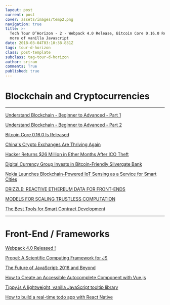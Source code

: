 ```yaml
---
layout: post
current: post
cover: assets/images/temp2.png
navigation: true
title: >-
  Tech Tour D’Horizon - 2 - Webpack 4.0 Release, Bitcoin Core 0.16.0 Release and
  more of vanilla Javascript
date: 2018-03-04T03:10:38.831Z
tags: tour-d-horizon
class: post-template
subclass: tag-tour-d-horizon
author: sriram
comments: True
published: true
---
```

<h1>Blockchain and Cryptocurrencies </h1>
<hr>
<p><a href="https://blog.sriramj.xyz/understand-blockchain-beginner-to-advanced" target="_blank">Understand Blockchain - Beginner to Advanced - Part 1</a>
</p>
<p><a href="https://blog.sriramj.xyz/understand-blockchain-beginner-to-advanced-part-2" target="_blank">Understand Blockchain - Beginner to Advanced - Part 2
</a>
</p>

<p><a href="https://bitcoinmagazine.com/articles/bitcoin-core-0160-released-heres-whats-new/" target="_blank">Bitcoin Core 0.16.0 Is Released
</a>
</p>

<p><a href="https://www.coindesk.com/chinas-crypto-exchanges-didnt-just-survive-theyre-thriving/" target="_blank">China's Crypto Exchanges Are Thriving Again
</a>
</p>
<p><a href="https://www.coindesk.com/hacker-returns-26-million-ether-months-ico-theft/" target="_blank">Hacker Returns $26 Million in Ether Months After ICO Theft
</a>
</p>

<p><a href="https://www.coindesk.com/digital-currency-group-invests-in-crypto-friendly-silvergate-bank/" target="_blank">Digital Currency Group Invests in Bitcoin-Friendly Silvergate Bank

</a>
</p>

<p><a href="https://bitcoinmagazine.com/articles/nokia-launches-blockchain-powered-iot-sensing-service-smart-cities/" target="_blank">Nokia Launches Blockchain-Powered IoT Sensing as a Service for Smart Cities
</a>
</p>

<p><a href="http://truffleframework.com/blog/drizzle-reactive-ethereum-data-for-front-ends" target="_blank">DRIZZLE: REACTIVE ETHEREUM DATA FOR FRONT-ENDS
</a>
</p>

<p><a href="https://multicoin.capital/2018/02/23/models-scaling-trustless-computation/" target="_blank">MODELS FOR SCALING TRUSTLESS COMPUTATION
</a>
</p>


<p><a href="https://blockgeeks.com/guides/smart-contract-development/" target="_blank">The Best Tools for Smart Contract Development
</a>
</p>

<hr>
<h1>Front-End / Frameworks</h1>


<p><a href="https://medium.com/webpack/webpack-4-released-today-6cdb994702d4" target="_blank">Webpack 4.0 Released !
</a>
</p>

<p><a href="http://propelml.org" target="_blank">Propel: A Scientific Computing Framework for JS
</a>
</p>

<p><a href="https://www.telerik.com/campaigns/kendo-ui/wp-javascript-future-2018" target="_blank">The Future of JavaScript:
2018 and Beyond
</a>
</p>

<p><a href="https://alligator.io/vuejs/vue-a11y-autocomplete/" target="_blank">How to Create an Accessible Autocomplete Component with Vue.js
</a>
</p>

<p><a href="https://atomiks.github.io/tippyjs/" target="_blank">Tippy.js
A lightweight, vanilla JavaScript tooltip library
</a>
</p>

<p><a href="https://medium.freecodecamp.org/how-to-build-a-real-time-todo-app-with-react-native-19a1ce15b0b3" target="_blank">How to build a real-time todo app with React Native

</a>
</p>
